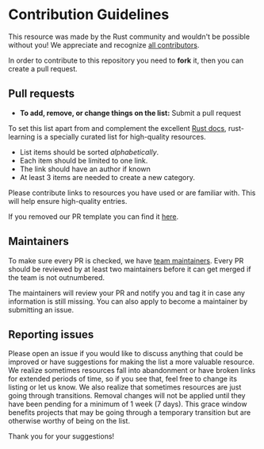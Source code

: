 # Contribution Guidelines

This resource was made by the Rust community and wouldn't be possible without you! We appreciate and recognize [all contributors](https://github.com/ctjhoa/rust-learning/graphs/contributors).

In order to contribute to this repository you need to **fork** it, then you can create a pull request.

## Pull requests

- **To add, remove, or change things on the list:** Submit a pull request

To set this list apart from and complement the excellent [Rust docs](https://www.rust-lang.org/en-US/documentation.html), rust-learning is a specially curated list for high-quality resources.

- List items should be sorted *alphabetically*.
- Each item should be limited to one link.
- The link should have an author if known
- At least 3 items are needed to create a new category.

Please contribute links to resources you have used or are familiar with. This will help ensure high-quality entries.

If you removed our PR template you can find it [here](https://github.com/ctjhoa/rust-learning/blob/master/.github/PULL_REQUEST_TEMPLATE.md).

## Maintainers

To make sure every PR is checked, we have [team maintainers](MAINTAINERS). Every PR should be reviewed by at least two maintainers before it can get merged if the team is not outnumbered.

The maintainers will review your PR and notify you and tag it in case any information is still missing.
You can also apply to become a maintainer by submitting an issue.

## Reporting issues

Please open an issue if you would like to discuss anything that could be improved or have suggestions for making the list a more valuable resource. We realize sometimes resources fall into abandonment or have broken links for extended periods of time, so if you see that, feel free to change its listing or let us know. We also realize that sometimes resources are just going through transitions. Removal changes will not be applied until they have been pending for a minimum of 1 week (7 days). This grace window benefits projects that may be going through a temporary transition but are otherwise worthy of being on the list.

Thank you for your suggestions!
